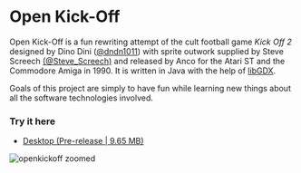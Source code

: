 # Open Kick-Off

Open Kick-Off is a fun rewriting attempt of the cult football game *Kick Off 2* designed by Dino Dini ([@dndn1011](https://twitter.com/dndn1011)) with sprite outwork supplied by Steve Screech [(@Steve_Screech)](https://twitter.com/steve_screech) and released by Anco for the Atari ST and the Commodore Amiga in 1990. It is written in Java with the help of [libGDX](https://libgdx.badlogicgames.com/).

Goals of this project are simply to have fun while learning new things about all the software technologies involved.

### Try it here 
* [Desktop (Pre-release | 9.65 MB)](https://github.com/ssenegas/kickoff/releases/download/v0.3.5/openkickoff-0.3.5.jar)

![openkickoff zoomed](https://user-images.githubusercontent.com/9662172/76507451-1cffb180-644d-11ea-9ff0-a75322e8fa09.png)
